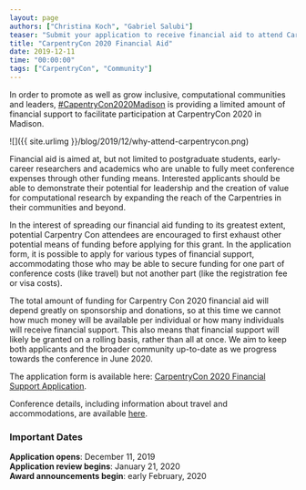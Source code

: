 ```yaml
---
layout: page
authors: ["Christina Koch", "Gabriel Salubi"]
teaser: "Submit your application to receive financial aid to attend CarpentryCon from June 29 to July 1, 2020"
title: "CarpentryCon 2020 Financial Aid"
date: 2019-12-11
time: "00:00:00"
tags: ["CarpentryCon", "Community"]
---
```


In order to promote as well as grow inclusive, computational communities and leaders, [#CapentryCon2020Madison](https://2020.carpentrycon.org) is providing a limited amount of financial support to facilitate participation at CarpentryCon 2020 in Madison.

![]({{ site.urlimg }}/blog/2019/12/why-attend-carpentrycon.png)

Financial aid is aimed at, but not limited to postgraduate students, early-career researchers and academics who are unable to fully meet conference expenses through other funding means. Interested applicants should be able to demonstrate their potential for leadership and the creation of value for computational research by expanding the reach of the Carpentries in their communities and beyond.

In the interest of spreading our financial aid funding to its greatest extent, potential Carpentry Con attendees are encouraged to first exhaust other potential means of funding before applying for this grant. In the application form, it is possible to apply for various types of financial support, accommodating those who may be able to secure funding for one part of conference costs (like travel) but not another part (like the registration fee or visa costs).

The total amount of funding for Carpentry Con 2020 financial aid will depend greatly on sponsorship and donations, so at this time we cannot how much money will be available per individual or how many individuals will receive financial support. This also means that financial support will likely be granted on a rolling basis, rather than all at once. We aim to keep both applicants and the broader community up-to-date as we progress towards the conference in June 2020. 

The application form is available here: [CarpentryCon 2020 Financial Support Application](https://docs.google.com/forms/d/e/1FAIpQLSf3vWlTy79TXAboT6VPElllq6ggYsSEb5QairmhU01kOHD_Dg/viewform).

Conference details, including information about travel and accommodations, are available [here](https://2020.carpentrycon.org/).
 
### Important Dates  

**Application opens**: December 11, 2019
<br/>
**Application review begins**: January 21, 2020
<br/>
**Award announcements begin**: early February, 2020
